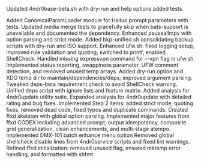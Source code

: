 Updated 4ndr0base-beta.sh with dry-run and help options
added tests.

Added CanonicalParamLoader module for Hailuo prompt parameters with tests.
Updated media merge tests to gracefully skip when bats-support is unavailable and documented the dependency.
Enhanced pauseallmpv with option parsing and strict mode.
Added bkp-unified.sh consolidating backup scripts with dry-run and ISO support.
Enhanced ufw.sh: fixed logging setup, improved rule validation and quoting, switched to printf, enabled ShellCheck.
Handled missing expressvpn command for --vpn flag in ufw.sh.
Implemented status reporting, swappiness parameter, UFW comment detection, and removed unused temp arrays.
Added dry-run option and XDG temp dir to maintain/dependencies/deps; improved argument parsing.
Tweaked deps-beta requirement check to avoid ShellCheck warning.
Unified deps script with ignore lists and feature matrix.
Added analysis for 4ndr0update utility suite.
Expanded analysis for 4ndr0update with detailed rating and bug fixes.
Implemented Step 2 items: added strict mode, quoting fixes, removed dead code, fixed typos and duplicate commands.
Created ffxd skeleton with global option parsing.
Implemented major features from ffxd CODEX including advanced prompt, output idempotency, composite grid generalization, clean enhancements, and multi-stage atempo.
Implemented DMX-101 batch enhance menu option
Removed global shellcheck disable lines from 4ndr0service scripts and fixed lint warnings.
Refined ffxd initialization: removed unused flag, ensured mktemp error handling, and formatted with shfmt.
